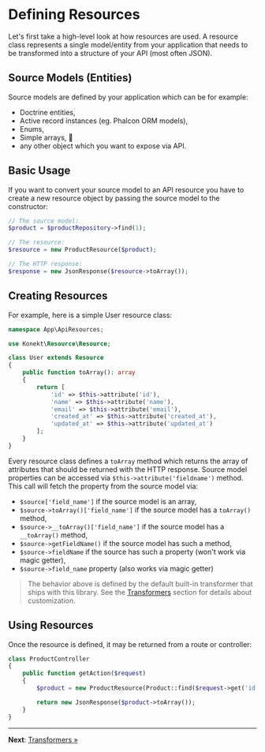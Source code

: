 # Defining Resources

Let's first take a high-level look at how resources are used. A resource class represents a single
model/entity from your application that needs to be transformed into a structure of your API
(most often JSON).

## Source Models (Entities)

Source models are defined by your application which can be for example:

- Doctrine entities,
- Active record instances (eg. Phalcon ORM models),
- Enums,
- Simple arrays, 🤪
- any other object which you want to expose via API.

## Basic Usage

If you want to convert your source model to an API resource you have to create a new resource object
by passing the source model to the constructor:

```php
// The source model:
$product = $productRepository->find(1);

// The resource:
$resource = new ProductResource($product);

// The HTTP response:
$response = new JsonResponse($resource->toArray());
```

## Creating Resources

For example, here is a simple User resource class:

```php
namespace App\ApiResources;

use Konekt\Resource\Resource;

class User extends Resource
{
    public function toArray(): array
    {
        return [
            'id' => $this->attribute('id'),
            'name' => $this->attribute('name'),
            'email' => $this->attribute('email'),
            'created_at' => $this->attribute('created_at'),
            'updated_at' => $this->attribute('updated_at')
        ];
    }
}
```

Every resource class defines a `toArray` method which returns the array of attributes that should be
returned with the HTTP response. Source model properties can be accessed via
`$this->attribute('fieldname')` method. This call will fetch the property from the source model via:

- `$source['field_name']` if the source model is an array,
- `$source->toArray()['field_name']` if the source model has a `toArray()` method,
- `$source->__toArray()['field_name']` if the source model has a `__toArray()` method,
- `$source->getFieldName()` if the source model has such a method,
- `$source->fieldName` if the source has such a property (won't work via magic getter),
- `$source->field_name` property (also works via magic getter)

> The behavior above is defined by the default built-in transformer that ships with this library.
> See the [Transformers](transformers.md) section for details about customization.

## Using Resources

Once the resource is defined, it may be returned from a route or controller:

```php
class ProductController
{
    public function getAction($request)
    {
        $product = new ProductResource(Product::find($request->get('id')));

        return new JsonResponse($product->toArray());
    }
}
```

---

**Next**: [Transformers &raquo;](transformers.md)
